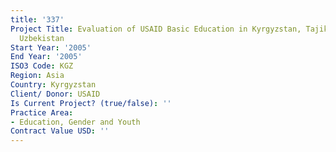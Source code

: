 ```yaml
---
title: '337'
Project Title: Evaluation of USAID Basic Education in Kyrgyzstan, Tajikistan, and
  Uzbekistan
Start Year: '2005'
End Year: '2005'
ISO3 Code: KGZ
Region: Asia
Country: Kyrgyzstan
Client/ Donor: USAID
Is Current Project? (true/false): ''
Practice Area:
- Education, Gender and Youth
Contract Value USD: ''
---
```


